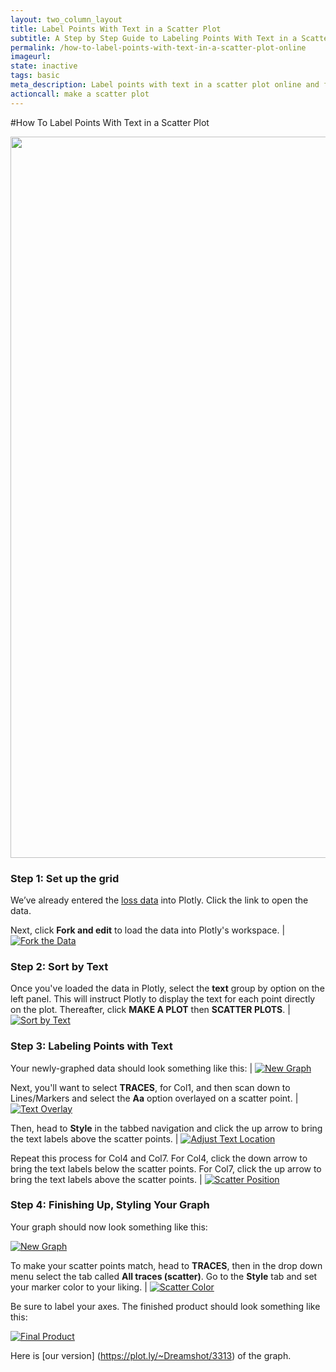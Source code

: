 ```yaml
---
layout: two_column_layout
title: Label Points With Text in a Scatter Plot
subtitle: A Step by Step Guide to Labeling Points With Text in a Scatter Plot
permalink: /how-to-label-points-with-text-in-a-scatter-plot-online
imageurl: 
state: inactive
tags: basic
meta_description: Label points with text in a scatter plot online and for free with Plotly
actioncall: make a scatter plot
---
```


#How To Label Points With Text in a Scatter Plot

<div>
    <a href="https://plot.ly/~Dreamshot/3318" target="_blank" title="Company Losses" style="display: block; text-align: center;"><img src="https://plot.ly/~Dreamshot/3318.png" alt="Company Losses" style="max-width: 100%;width: 1154px;"  width="1154" onerror="this.onerror=null;this.src='https://plot.ly/404.png';" /></a>
    <script data-plotly="Dreamshot:3318" src="https://plot.ly/embed.js" async></script>
</div>

### **Step 1:** Set up the grid

We’ve already entered the [loss data](https://plot.ly/~Dreamshot/3163) into Plotly. Click the link to open the data.

Next, click **Fork and edit** to load the data into Plotly's workspace. | <a href="http://imgur.com/kgcUpBv"><img src="http://i.imgur.com/kgcUpBv.png" title="Fork the Data" /></a>

### **Step 2:** Sort by Text

Once you've loaded the data in Plotly, select the **text** group by option on the left panel. 
This will instruct Plotly to display the text for each point directly on the plot.
Thereafter, click **MAKE A PLOT** then **SCATTER PLOTS**. | <a href="http://imgur.com/FYbjZty"><img src="http://i.imgur.com/FYbjZty.png" title="Sort by Text" /></a>

### **Step 3:** Labeling Points with Text

Your newly-graphed data should look something like this: | <a href="http://imgur.com/Djfz4y0"><img src="http://i.imgur.com/Djfz4y0.png" title="New Graph" /></a>

Next, you'll want to select **TRACES**, for Col1, and then scan down to Lines/Markers and select the **Aa** option overlayed on a scatter point. | <a href="http://imgur.com/RR6XEB0"><img src="http://i.imgur.com/RR6XEB0.png" title="Text Overlay" /></a>

Then, head to **Style** in the tabbed navigation and click the up arrow to bring the text labels above the scatter points. | <a href="http://imgur.com/jZBxIkZ"><img src="http://i.imgur.com/jZBxIkZ.png" title="Adjust Text Location" /></a>

Repeat this process for Col4 and Col7. For Col4, click the down arrow to bring the text labels below the scatter points. For Col7, click the up arrow to bring the text labels above the scatter points. | <a href="http://imgur.com/zoxrGNi"><img src="http://i.imgur.com/zoxrGNi.png" title="Scatter Position" /></a>

### **Step 4:** Finishing Up, Styling Your Graph

Your graph should now look something like this:

<a href="http://imgur.com/IMdRjip"><img src="http://i.imgur.com/IMdRjip.png" title="New Graph" /></a>

To make your scatter points match, head to **TRACES**, then in the drop down menu select the tab called **All traces (scatter)**. Go to the **Style** tab and set your marker color to your liking. |
<a href="http://imgur.com/PNQvQjz"><img src="http://i.imgur.com/PNQvQjz.png" title="Scatter Color" /></a>

Be sure to label your axes. The finished product should look something like this:

<a href="http://imgur.com/88Yl3n2"><img src="http://i.imgur.com/88Yl3n2.png" title="Final Product" /></a>

Here is [our version] (https://plot.ly/~Dreamshot/3313) of the graph.
